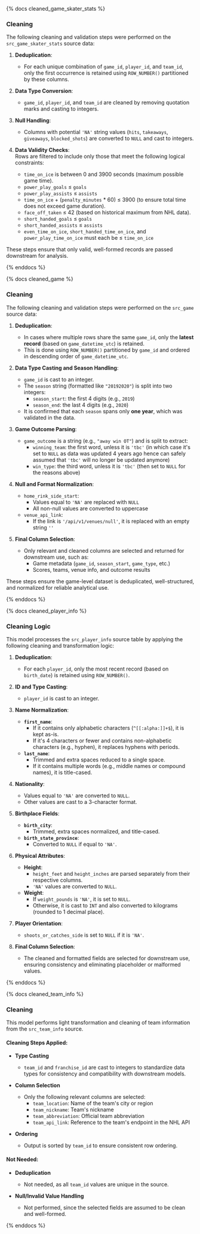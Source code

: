 {% docs cleaned_game_skater_stats %}
### Cleaning

The following cleaning and validation steps were performed on the `src_game_skater_stats` source data:

1. **Deduplication**:  
   - For each unique combination of `game_id`, `player_id`, and `team_id`, only the first occurrence is retained using `ROW_NUMBER()` partitioned by these columns.

2. **Data Type Conversion**:  
   - `game_id`, `player_id`, and `team_id` are cleaned by removing quotation marks and casting to integers.

3. **Null Handling**:  
   - Columns with potential `'NA'` string values (`hits`, `takeaways`, `giveaways`, `blocked_shots`) are converted to `NULL` and cast to integers.

4. **Data Validity Checks**:  
   Rows are filtered to include only those that meet the following logical constraints:
   - `time_on_ice` is between 0 and 3900 seconds (maximum possible game time).
   - `power_play_goals` ≤ `goals`
   - `power_play_assists` ≤ `assists`
   - `time_on_ice` + (`penalty_minutes` * 60) ≤ 3900 (to ensure total time does not exceed game duration).
   - `face_off_taken` ≤ 42 (based on historical maximum from NHL data).
   - `short_handed_goals` ≤ `goals`
   - `short_handed_assists` ≤ `assists`
   - `even_time_on_ice`, `short_handed_time_on_ice`, and `power_play_time_on_ice` must each be ≤ `time_on_ice`

These steps ensure that only valid, well-formed records are passed downstream for analysis.


{% enddocs %}
<!--           CLEANED GAME BLOCK           -->






<!--           CLEANED GAME BLOCK           -->
{% docs cleaned_game %}
### Cleaning

The following cleaning and validation steps were performed on the `src_game` source data:

1. **Deduplication**:  
   - In cases where multiple rows share the same `game_id`, only the **latest record** (based on `game_datetime_utc`) is retained.
   - This is done using `ROW_NUMBER()` partitioned by `game_id` and ordered in descending order of `game_datetime_utc`.

2. **Data Type Casting and Season Handling**:
   - `game_id` is cast to an integer.
   - The `season` string (formatted like `"20192020"`) is split into two integers:
     - `season_start`: the first 4 digits (e.g., `2019`)
     - `season_end`: the last 4 digits (e.g., `2020`)
   - It is confirmed that each `season` spans only **one year**, which was validated in the data.

3. **Game Outcome Parsing**:
   - `game_outcome` is a string (e.g., `"away win OT"`) and is split to extract:
     - `winning_team`: the first word, unless it is `'tbc'` (in which case it's set to `NULL` as data was updated 4 years ago hence can safely assumed that `'tbc'` will no longer be updated anymore)
     - `win_type`: the third word, unless it is `'tbc'` (then set to `NULL` for the reasons above)

4. **Null and Format Normalization**:
   - `home_rink_side_start`:
     - Values equal to `'NA'` are replaced with `NULL`
     - All non-null values are converted to uppercase
   - `venue_api_link`:  
     - If the link is `'/api/v1/venues/null'`, it is replaced with an empty string `''`

5. **Final Column Selection**:
   - Only relevant and cleaned columns are selected and returned for downstream use, such as:
     - Game metadata (`game_id`, `season_start`, `game_type`, etc.)
     - Scores, teams, venue info, and outcome results

These steps ensure the game-level dataset is deduplicated, well-structured, and normalized for reliable analytical use.



{% enddocs %}

<!--           CLEANED PLAYER INFO DOC BLOCK           -->






<!--           CLEANED PLAYER INFO DOC BLOCK           -->
{% docs cleaned_player_info %}

### Cleaning Logic

This model processes the `src_player_info` source table by applying the following cleaning and transformation logic:

1. **Deduplication**:
   - For each `player_id`, only the most recent record (based on `birth_date`) is retained using `ROW_NUMBER()`.

2. **ID and Type Casting**:
   - `player_id` is cast to an integer.

3. **Name Normalization**:
   - **`first_name`**:
     - If it contains only alphabetic characters (`^[[:alpha:]]+$`), it is kept as-is.
     - If it's 4 characters or fewer and contains non-alphabetic characters (e.g., hyphen), it replaces hyphens with periods.
   - **`last_name`**:
     - Trimmed and extra spaces reduced to a single space.
     - If it contains multiple words (e.g., middle names or compound names), it is title-cased.

4. **Nationality**:
   - Values equal to `'NA'` are converted to `NULL`.
   - Other values are cast to a 3-character format.

5. **Birthplace Fields**:
   - **`birth_city`**:
     - Trimmed, extra spaces normalized, and title-cased.
   - **`birth_state_province`**:
     - Converted to `NULL` if equal to `'NA'`.

6. **Physical Attributes**:
   - **Height**:
     - `height_feet` and `height_inches` are parsed separately from their respective columns.
     - `'NA'` values are converted to `NULL`.
   - **Weight**:
     - If `weight_pounds` is `'NA'`, it is set to `NULL`.
     - Otherwise, it is cast to `INT` and also converted to kilograms (rounded to 1 decimal place).

7. **Player Orientation**:
   - `shoots_or_catches_side` is set to `NULL` if it is `'NA'`.

8. **Final Column Selection**:
   - The cleaned and formatted fields are selected for downstream use, ensuring consistency and eliminating placeholder or malformed values.


{% enddocs %}
<!--           CLEANED TEAM INFO DOC BLOCK           -->








<!--           CLEANED TEAM INFO DOC BLOCK           -->

{% docs cleaned_team_info %}

### Cleaning

This model performs light transformation and cleaning of team information from the `src_team_info` source.

#### Cleaning Steps Applied:

- **Type Casting**  
  - `team_id` and `franchise_id` are cast to integers to standardize data types for consistency and compatibility with downstream models.

- **Column Selection**  
  - Only the following relevant columns are selected:
    - `team_location`: Name of the team's city or region
    - `team_nickname`: Team's nickname
    - `team_abbreviation`: Official team abbreviation
    - `team_api_link`: Reference to the team's endpoint in the NHL API

- **Ordering**  
  - Output is sorted by `team_id` to ensure consistent row ordering.

#### Not Needed:

- **Deduplication**  
  - Not needed, as all `team_id` values are unique in the source.

- **Null/Invalid Value Handling**  
  - Not performed, since the selected fields are assumed to be clean and well-formed.

{% enddocs %}